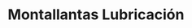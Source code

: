 ---
title: "Montallantas Lubricación"
url: /puerto-nuevo/montallantas-lubricacion/
shop: reparación de automóviles
---